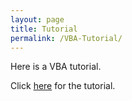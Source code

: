 ```yaml
---
layout: page
title: Tutorial
permalink: /VBA-Tutorial/
---
```


Here is a VBA tutorial. 

Click [here](https://vbastilllives.github.io/hello-world/) for the tutorial.